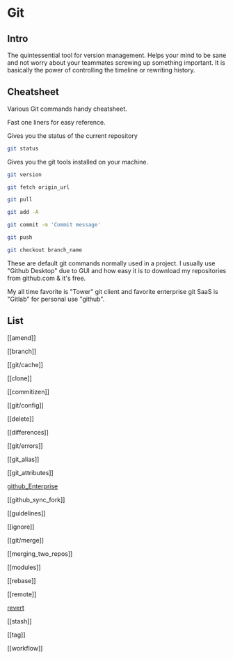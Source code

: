 # Git

## Intro

The quintessential tool for version management. Helps your mind to be sane and not worry about your teammates screwing up something important. It is basically the power of controlling the timeline or rewriting history.

## Cheatsheet

Various Git commands handy cheatsheet.

Fast one liners for easy reference.

Gives you the status of the current repository
```sh
git status 
```

Gives you the git tools installed on your machine.

```sh
git version
```

```sh
git fetch origin_url
```

```sh
git pull 
```

```sh
git add -A
```

```sh
git commit -m 'Commit message' 
```

```sh
git push
```

```sh
git checkout branch_name
```


These are default git commands normally used in a project.
I usually use "Github Desktop" due to GUI and how easy it is to download my repositories from github.com & it's free.

My all time favorite is "Tower" git client and favorite enterprise git SaaS is "Gitlab" for personal use "github".

## List

[[amend]]

[[branch]]

[[git/cache]]

[[clone]]

[[commitizen]]

[[git/config]]

[[delete]]

[[differences]]

[[git/errors]]

[[git_alias]]

[[git_attributes]]

[github_Enterprise](github_Enterprise.md)

[[github_sync_fork]]

[[guidelines]]

[[ignore]]

[[git/merge]]

[[merging_two_repos]]

[[modules]]

[[rebase]]

[[remote]]

[revert](revert.md)

[[stash]]

[[tag]]

[[workflow]]
